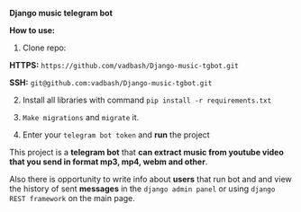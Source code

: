 **Django music telegram bot**

**How to use:**

1. Clone repo:

**HTTPS:**  `https://github.com/vadbash/Django-music-tgbot.git`

**SSH:**  `git@github.com:vadbash/Django-music-tgbot.git`

2. Install all libraries with command `pip install -r requirements.txt`

3. `Make migrations` and `migrate` it.

4. Enter your `telegram bot token` and **run** the project

This project is a **telegram bot** that **can extract music from youtube video that you send in format mp3, mp4, webm and other**. 

Also there is opportunity to write info about **users** that run bot and and view the history of sent **messages** in the `django admin panel` or using `django REST framework` on the main page.